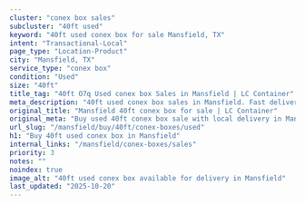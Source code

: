 ```yaml
---
cluster: "conex box sales"
subcluster: "40ft used"
keyword: "40ft used conex box for sale Mansfield, TX"
intent: "Transactional-Local"
page_type: "Location-Product"
city: "Mansfield, TX"
service_type: "conex box"
condition: "Used"
size: "40ft"
title_tag: "40ft O7q Used conex box Sales in Mansfield | LC Container"
meta_description: "40ft used conex box sales in Mansfield. Fast delivery, competitive pricing. Serving conex boxes area. Quote ID: 5YL. Call (214) 524-4168 for your free quote today."
original_title: "Mansfield 40ft conex box for sale | LC Container"
original_meta: "Buy used 40ft conex box sale with local delivery in Mansfield, TX. LC Container — local Since 2003. Request a fast quote today."
url_slug: "/mansfield/buy/40ft/conex-boxes/used"
h1: "Buy 40ft used conex box in Mansfield"
internal_links: "/mansfield/conex-boxes/sales"
priority: 3
notes: ""
noindex: true
image_alt: "40ft used conex box available for delivery in Mansfield"
last_updated: "2025-10-20"
---
```


<!-- TODO: Add unique city/inventory copy, images, and internal links here. -->
